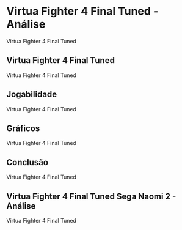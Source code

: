 ---
---

# Virtua Fighter 4 Final Tuned - Análise

Virtua Fighter 4 Final Tuned

## Virtua Fighter 4 Final Tuned

Virtua Fighter 4 Final Tuned

## Jogabilidade

Virtua Fighter 4 Final Tuned

## Gráficos

Virtua Fighter 4 Final Tuned

## Conclusão

Virtua Fighter 4 Final Tuned

## Virtua Fighter 4 Final Tuned Sega Naomi 2 - Análise

Virtua Fighter 4 Final Tuned
